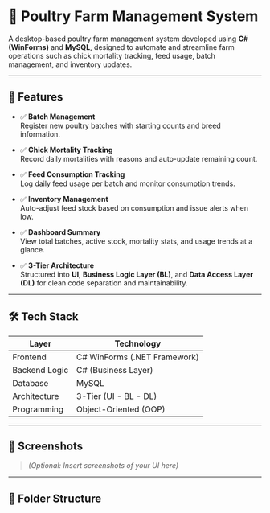 # 🐣 Poultry Farm Management System

A desktop-based poultry farm management system developed using **C# (WinForms)** and **MySQL**, designed to automate and streamline farm operations such as chick mortality tracking, feed usage, batch management, and inventory updates.

---

## 🚀 Features

- ✅ **Batch Management**  
  Register new poultry batches with starting counts and breed information.

- ✅ **Chick Mortality Tracking**  
  Record daily mortalities with reasons and auto-update remaining count.

- ✅ **Feed Consumption Tracking**  
  Log daily feed usage per batch and monitor consumption trends.

- ✅ **Inventory Management**  
  Auto-adjust feed stock based on consumption and issue alerts when low.

- ✅ **Dashboard Summary**  
  View total batches, active stock, mortality stats, and usage trends at a glance.

- ✅ **3-Tier Architecture**  
  Structured into **UI**, **Business Logic Layer (BL)**, and **Data Access Layer (DL)** for clean code separation and maintainability.

---

## 🛠️ Tech Stack

| Layer         | Technology           |
|---------------|----------------------|
| Frontend      | C# WinForms (.NET Framework) |
| Backend Logic | C# (Business Layer)  |
| Database      | MySQL                |
| Architecture  | 3-Tier (UI - BL - DL)|
| Programming   | Object-Oriented (OOP)|

---

## 📸 Screenshots

> _(Optional: Insert screenshots of your UI here)_

---

## 📂 Folder Structure

